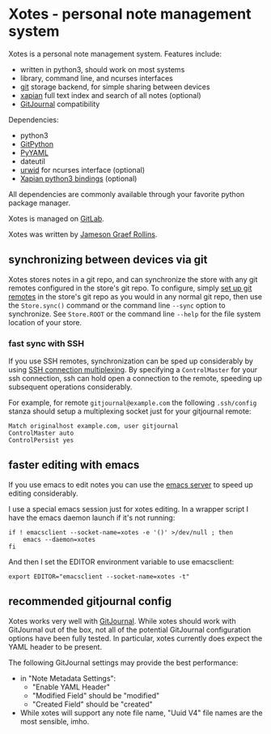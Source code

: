 # Xotes - personal note management system

Xotes is a personal note management system.  Features include:
* written in python3, should work on most systems
* library, command line, and ncurses interfaces
* [git](https://git-scm.com/) storage backend, for simple sharing between devices
* [xapian](https://xapian.org) full text index and search of all notes (optional)
* [GitJournal](https://gitjournal.io/) compatibility

Dependencies:
* python3
* [GitPython](https://gitpython.readthedocs.io/)
* [PyYAML](https://pyyaml.org/)
* dateutil
* [urwid](http://urwid.org/) for ncurses interface (optional)
* [Xapian python3 bindings](https://xapian.org/docs/bindings/python/) (optional)

All dependencies are commonly available through your favorite python
package manager.

Xotes is managed on [GitLab](https://gitlab.com/jrollins/xotes).

Xotes was written by [Jameson Graef Rollins](mailto:xotes@finestructure.net).


## synchronizing between devices via git

Xotes stores notes in a git repo, and can synchronize the store with
any git remotes configured in the store's git repo.  To configure,
simply [set up git
remotes](https://git-scm.com/book/en/v2/Git-Basics-Working-with-Remotes)
in the store's git repo as you would in any normal git repo, then use
the `Store.sync()` command or the command line `--sync` option to
synchronize.  See `Store.ROOT` or the command line `--help` for the
file system location of your store.

### fast sync with SSH

If you use SSH remotes, synchronization can be sped up considerably by
using [SSH connection
multiplexing](https://en.wikibooks.org/wiki/OpenSSH/Cookbook/Multiplexing).
By specifying a `ControlMaster` for your ssh connection, ssh can hold
open a connection to the remote, speeding up subsequent operations
considerably.

For example, for remote `gitjournal@example.com` the following
`.ssh/config` stanza should setup a multiplexing socket just for your
gitjournal remote:
```
Match originalhost example.com, user gitjournal
ControlMaster auto
ControlPersist yes
```


## faster editing with emacs

If you use emacs to edit notes you can use the [emacs
server](https://www.emacswiki.org/emacs/EmacsAsDaemon) to speed up
editing considerably.

I use a special emacs session just for xotes editing.  In a wrapper
script I have the emacs daemon launch if it's not running:
```shell
if ! emacsclient --socket-name=xotes -e '()' >/dev/null ; then
    emacs --daemon=xotes
fi
```
And then I set the EDITOR environment variable to use emacsclient:
```shell
export EDITOR="emacsclient --socket-name=xotes -t"
```


## recommended gitjournal config

Xotes works very well with [GitJournal](https://gitjournal.io/).
While xotes should work with GitJournal out of the box, not all of the
potential GitJournal configuration options have been fully tested.  In
particular, xotes currently does expect the YAML header to be present.

The following GitJournal settings may provide the best performance:

* in "Note Metadata Settings":
  * "Enable YAML Header"
  * "Modified Field" should be "modified"
  * "Created Field" should be "created"
* While xotes will support any note file name, "Uuid V4" file names
  are the most sensible, imho.
